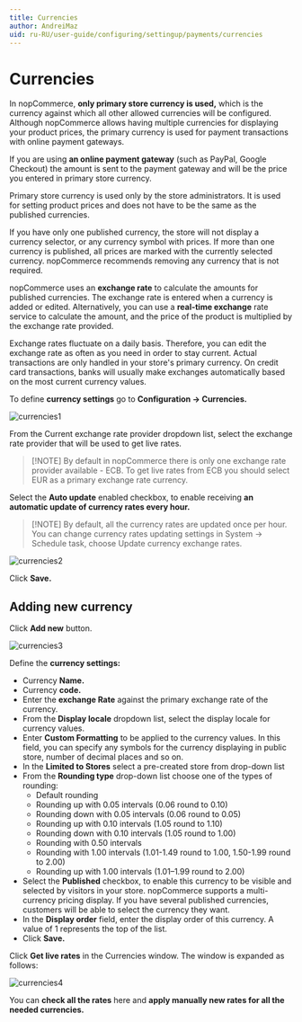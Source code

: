 ```yaml
---
title: Currencies
author: AndreiMaz
uid: ru-RU/user-guide/configuring/settingup/payments/currencies
---
```


# Currencies

In nopCommerce, **only primary store currency is used,** which is the currency against which all other allowed currencies will be configured. Although nopCommerce allows having multiple currencies for displaying your product prices, the primary currency is used for payment transactions with online payment gateways.

If you are using **an online payment gateway** (such as PayPal, Google Checkout) the amount is sent to the payment gateway and will be the price you entered in primary store currency.

Primary store currency is used only by the store administrators. It is used for setting product prices and does not have to be the same as the published currencies.

If you have only one published currency, the store will not display a currency selector, or any currency symbol with prices. If more than one currency is published, all prices are marked with the currently selected currency. nopCommerce recommends removing any currency that is not required.

nopCommerce uses an **exchange rate** to calculate the amounts for published currencies. The exchange rate is entered when a currency is added or edited. Alternatively, you can use a **real-time exchange** rate service to calculate the amount, and the price of the product is multiplied by the exchange rate provided.

Exchange rates fluctuate on a daily basis. Therefore, you can edit the exchange rate as often as you need in order to stay current. Actual transactions are only handled in your store's primary currency. On credit card transactions, banks will usually make exchanges automatically based on the most current currency values.

To define **currency settings** go to **Configuration → Currencies.**

![currencies1](_static/currencies/currencies1.png)

From the Current exchange rate provider dropdown list, select the exchange rate provider that will be used to get live rates.

> [!NOTE] By default in nopCommerce there is only one exchange rate provider available - ECB. To get live rates from ECB you should select EUR as a primary exchange rate currency.

Select the **Auto update** enabled checkbox, to enable receiving **an automatic update of currency rates every hour.**

> [!NOTE] By default, all the currency rates are updated once per hour. You can change currency rates updating settings in System → Schedule task, choose Update currency exchange rates.

![currencies2](_static/currencies/currencies2.png)

Click **Save.**

## Adding new currency

Click **Add new** button.

![currencies3](_static/currencies/currencies3.png)

Define the **currency settings:**

* Currency **Name.**
* Currency **code.**
* Enter the **exchange Rate** against the primary exchange rate of the currency.
* From the **Display locale** dropdown list, select the display locale for currency values.
* Enter **Custom Formatting** to be applied to the currency values. In this field, you can specify any symbols for the currency displaying in public store, number of decimal places and so on.
* In the **Limited to Stores** select a pre-created store from drop-down list
* From the **Rounding type** drop-down list choose one of the types of rounding: 
  * Default rounding
  * Rounding up with 0.05 intervals (0.06 round to 0.10)
  * Rounding down with 0.05 intervals (0.06 round to 0.05)
  * Rounding up with 0.10 intervals (1.05 round to 1.10)
  * Rounding down with 0.10 intervals (1.05 round to 1.00)
  * Rounding with 0.50 intervals
  * Rounding with 1.00 intervals (1.01-1.49 round to 1.00, 1.50-1.99 round to 2.00)
  * Rounding up with 1.00 intervals (1.01–1.99 round to 2.00)
* Select the **Published** checkbox, to enable this currency to be visible and selected by visitors in your store. nopCommerce supports a multi-currency pricing display. If you have several published currencies, customers will be able to select the currency they want.
* In the **Display order** field, enter the display order of this currency. A value of 1 represents the top of the list.
* Click **Save.**

Click **Get live rates** in the Currencies window. The window is expanded as follows:

![currencies4](_static/currencies/currencies4.png)

You can **check all the rates** here and **apply manually new rates for all the needed currencies.**